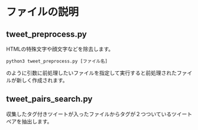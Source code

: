 # ファイルの説明

## tweet_preprocess.py

HTMLの特殊文字や顔文字などを除去します。
```
python3 tweet_preprocess.py [ファイル名]
```
のように引数に前処理したいファイルを指定して実行すると前処理されたファイルが新しく作成されます。

## tweet_pairs_search.py
収集したタグ付きツイートが入ったファイルからタグが２つついているツイートペアを抽出します。
